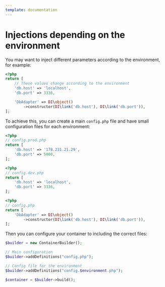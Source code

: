 ```yaml
---
template: documentation
---
```


# Injections depending on the environment

You may want to inject different parameters according to the environment, for example:

```php
<?php
return [
    // These values change according to the environment
    'db.host' => 'localhost',
    'db.port' => 3336,

    'DbAdapter' => DI\object()
        ->constructor(DI\link('db.host'), DI\link('db.port')),
];
```

To achieve this, you can create a main `config.php` file and have small configuration files for each environment:

```php
<?php
// config.prod.php
return [
    'db.host' => '178.231.21.29',
    'db.port' => 5000,
];
```

```php
<?php
// config.dev.php
return [
    'db.host' => 'localhost',
    'db.port' => 3336,
];
```

```php
<?php
// config.php
return [
    'DbAdapter' => DI\object()
        ->constructor(DI\link('db.host'), DI\link('db.port')),
];
```

Then you can configure your container to including the correct files:

```php
$builder = new ContainerBuilder();

// Main configuration
$builder->addDefinitions("config.php");

// Config file for the environment
$builder->addDefinitions("config.$environment.php");

$container = $builder->build();
```
